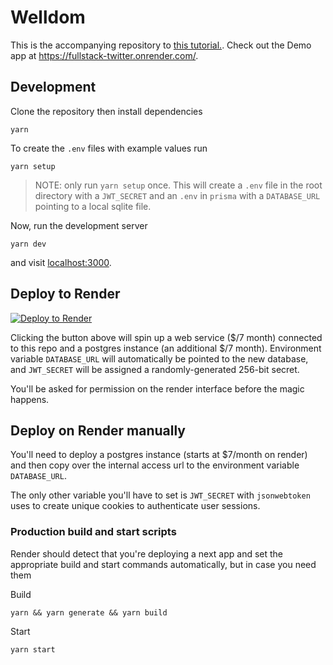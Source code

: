 # Welldom

This is the accompanying repository to [this tutorial.](https://kunal.sh/posts/building-a-fullstack-twitter-clone). Check out the Demo app at https://fullstack-twitter.onrender.com/.

## Development

Clone the repository then install dependencies

```
yarn
```

To create the `.env` files with example values run

```
yarn setup
```

> NOTE: only run `yarn setup` once. This will create a `.env` file in the root directory with a `JWT_SECRET` and an `.env` in `prisma` with a `DATABASE_URL` pointing to a local sqlite file.

Now, run the development server

```
yarn dev
```

and visit [localhost:3000](http://localhost:3000).

## Deploy to Render

[![Deploy to Render](https://render.com/images/deploy-to-render-button.svg)](https://render.com/deploy?repo=https://github.com/kunalgorithm/fullstack-twitter)

Clicking the button above will spin up a web service ($/7 month) connected to this repo and a postgres instance (an additional $/7 month). Environment variable `DATABASE_URL` will automatically be pointed to the new database, and `JWT_SECRET` will be assigned a randomly-generated 256-bit secret.

You'll be asked for permission on the render interface before the magic happens.

## Deploy on Render manually

You'll need to deploy a postgres instance (starts at \$7/month on render) and then copy over the internal access url to the environment variable `DATABASE_URL`.

The only other variable you'll have to set is `JWT_SECRET` with `jsonwebtoken` uses to create unique cookies to authenticate user sessions.

### Production build and start scripts

Render should detect that you're deploying a next app and set the appropriate build and start commands automatically, but in case you need them

Build

```
yarn && yarn generate && yarn build
```

Start

```
yarn start
```
